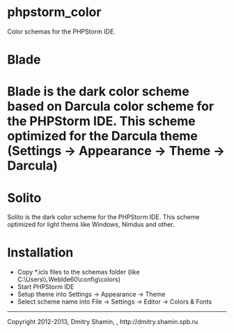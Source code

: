 phpstorm_color
==============

Color schemas for the PHPStorm IDE.

<h1>Blade<h1>
<p>Blade is the dark color scheme based on Darcula color scheme for the PHPStorm IDE. This scheme optimized for the
Darcula theme (Settings -> Appearance -> Theme -> Darcula)
<h1>Solito</h1> 
Solito is the dark color scheme for the PHPStorm IDE. This scheme optimized for light thems like Windows, Nimdus and other.
<h1>Installation</h1>
<ul>
  <li>Copy *.icls files to the schemas folder (like C:\Users\<username>\.WebIde60\config\colors)</li>
  <li>Start PHPStorm IDE</li>
  <li>Setup theme into Settings -> Appearance -> Theme</li>
  <li>Select scheme name into File -> Settings -> Editor -> Colors & Fonts</li>
</ul>
<hr>
Copyright 2012-2013, Dmitry Shamin, <dmitry.shamin@gmail.com>, http://dmitry.shamin.spb.ru
